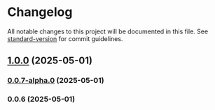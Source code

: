 # Changelog

All notable changes to this project will be documented in this file. See [standard-version](https://github.com/conventional-changelog/standard-version) for commit guidelines.

## [1.0.0](https://github.com/acrool/acrool-icon-symbols-cli/compare/v0.0.7-alpha.0...v1.0.0) (2025-05-01)

### [0.0.7-alpha.0](https://github.com/acrool/acrool-icon-symbols-cli/compare/v0.0.6...v0.0.7-alpha.0) (2025-05-01)

### 0.0.6 (2025-05-01)
